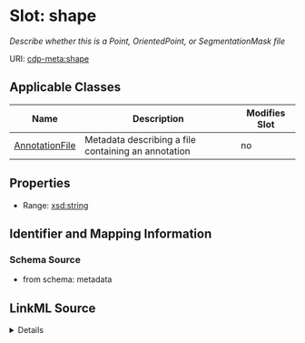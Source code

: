 

# Slot: shape


_Describe whether this is a Point, OrientedPoint, or SegmentationMask file_



URI: [cdp-meta:shape](metadatashape)



<!-- no inheritance hierarchy -->





## Applicable Classes

| Name | Description | Modifies Slot |
| --- | --- | --- |
| [AnnotationFile](AnnotationFile.md) | Metadata describing a file containing an annotation |  no  |







## Properties

* Range: [xsd:string](http://www.w3.org/2001/XMLSchema#string)





## Identifier and Mapping Information







### Schema Source


* from schema: metadata




## LinkML Source

<details>
```yaml
name: shape
description: Describe whether this is a Point, OrientedPoint, or SegmentationMask
  file
from_schema: metadata
exact_mappings:
- cdp-common:annotation_file_shape_type
rank: 1000
alias: shape
owner: AnnotationFile
domain_of:
- AnnotationFile
range: string
inlined: true
inlined_as_list: true

```
</details>
